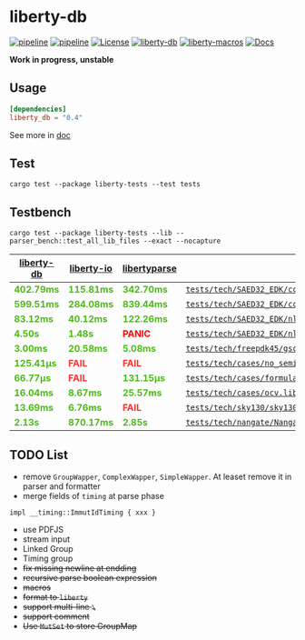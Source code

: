 # liberty-db

[![pipeline](https://github.com/zao111222333/liberty-db/actions/workflows/rust.yml/badge.svg?branch=master)](https://github.com/zao111222333/liberty-db/actions/workflows/rust.yml)
[![pipeline](https://github.com/zao111222333/liberty-db/actions/workflows/static.yml/badge.svg?branch=master)](https://github.com/zao111222333/liberty-db/actions/workflows/static.yml)
[![License](https://img.shields.io/badge/License-MIT-blue.svg)](https://opensource.org/licenses/MIT)
[![liberty-db](https://shields.io/crates/v/liberty-db.svg?style=flat-square&label=liberty-db)](https://crates.io/crates/liberty-db)
[![liberty-macros](https://shields.io/crates/v/liberty-macros.svg?style=flat-square&label=liberty-macros)](https://crates.io/crates/liberty-macros)
[![Docs](https://docs.rs/liberty-db/badge.svg)](https://docs.rs/liberty-db)

**Work in progress, unstable**

## Usage

```toml
[dependencies]
liberty_db = "0.4"
```

See more in [doc](https://docs.rs/liberty-db)


## Test

```shell
cargo test --package liberty-tests --test tests
```

## Testbench

```shell
cargo test --package liberty-tests --lib -- parser_bench::test_all_lib_files --exact --nocapture 
```

| [liberty-db](https://crates.io/crates/liberty-db) | [liberty-io](https://crates.io/crates/liberty-io) | [libertyparse](https://crates.io/crates/libertyparse) | Test Liberty File |
| ---------- | ---------- | ------------ | ----------------- |
| <span style="color:#4CBB17">**402.79ms**</span>   | <span style="color:#4CBB17">**115.81ms**</span>   | <span style="color:#4CBB17">**342.70ms**</span>     | [`tests/tech/SAED32_EDK/ccs/saed32hvt_pg_ff0p95v125c.lib`](tests/tech/SAED32_EDK/ccs/saed32hvt_pg_ff0p95v125c.lib)                      |
| <span style="color:#4CBB17">**599.51ms**</span>   | <span style="color:#4CBB17">**284.08ms**</span>   | <span style="color:#4CBB17">**839.44ms**</span>     | [`tests/tech/SAED32_EDK/ccs/saed32hvt_dlvl_ff0p85v25c_i0p85v.lib`](tests/tech/SAED32_EDK/ccs/saed32hvt_dlvl_ff0p85v25c_i0p85v.lib)              |
| <span style="color:#4CBB17">**83.12ms**</span>    | <span style="color:#4CBB17">**40.12ms**</span>    | <span style="color:#4CBB17">**122.26ms**</span>     | [`tests/tech/SAED32_EDK/nldm/saed32hvt_dlvl_ff0p85v25c_i0p85v.lib`](tests/tech/SAED32_EDK/nldm/saed32hvt_dlvl_ff0p85v25c_i0p85v.lib)             |
| <span style="color:#4CBB17">**4.50s**</span>      | <span style="color:#4CBB17">**1.48s**</span>      | <span style="color:red">**PANIC**</span>        | [`tests/tech/SAED32_EDK/nldm/saed32hvt_ff0p85v25c.lib`](tests/tech/SAED32_EDK/nldm/saed32hvt_ff0p85v25c.lib)                         |
| <span style="color:#4CBB17">**3.00ms**</span>     | <span style="color:#4CBB17">**20.58ms**</span>    | <span style="color:#4CBB17">**5.08ms**</span>       | [`tests/tech/freepdk45/gscl45nm.lib`](tests/tech/freepdk45/gscl45nm.lib)                                           |
| <span style="color:#4CBB17">**125.41µs**</span>   | <span style="color:#FF3131">**FAIL**</span>       | <span style="color:#FF3131">**FAIL**</span>         | [`tests/tech/cases/no_semicolon.lib`](tests/tech/cases/no_semicolon.lib)                                           |
| <span style="color:#4CBB17">**66.77µs**</span>    | <span style="color:#FF3131">**FAIL**</span>       | <span style="color:#4CBB17">**131.15µs**</span>     | [`tests/tech/cases/formula.lib`](tests/tech/cases/formula.lib)                                                |
| <span style="color:#4CBB17">**16.04ms**</span>    | <span style="color:#4CBB17">**8.67ms**</span>     | <span style="color:#4CBB17">**25.57ms**</span>      | [`tests/tech/cases/ocv.lib`](tests/tech/cases/ocv.lib)                                                    |
| <span style="color:#4CBB17">**13.69ms**</span>    | <span style="color:#4CBB17">**6.76ms**</span>     | <span style="color:#FF3131">**FAIL**</span>         | [`tests/tech/sky130/sky130_fd_sc_hs__bufinv_8__tt_1p80V_25C_ccsnoise.cell.lib`](tests/tech/sky130/sky130_fd_sc_hs__bufinv_8__tt_1p80V_25C_ccsnoise.cell.lib) |
| <span style="color:#4CBB17">**2.13s**</span>      | <span style="color:#4CBB17">**870.17ms**</span>   | <span style="color:#4CBB17">**2.85s**</span>        | [`tests/tech/nangate/NangateOpenCellLibrary_typical.lib`](tests/tech/nangate/NangateOpenCellLibrary_typical.lib)                       |

## TODO List

+ remove `GroupWapper`, `ComplexWapper`, `SimpleWapper`. At leaset remove it in parser and formatter
+ merge fields of `timing` at parse phase
```
impl __timing::ImmutIdTiming { xxx }
```
+ use PDFJS
+ stream input
+ Linked Group
+ Timing group
+ ~~fix missing newline at endding~~
+ ~~recursive parse boolean expression~~
+ ~~macros~~
+ ~~format to `liberty`~~
+ ~~support multi-line `\`~~
+ ~~support comment~~
+ ~~Use `MutSet` to store GroupMap~~
